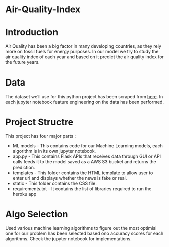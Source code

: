 # Air-Quality-Index

# Introduction
Air Quality has been a big factor in many developing countries, as they rely more on fossil fuels for energy purposes. In our model we try to study the air quality index of each year and based on it predict the air quality index for the future years.

# Data
The dataset we’ll use for this python project has been scraped from [here](https://en.tutiempo.net/). In each jupyter notebook feature engineering on the data has been performed. 

# Project Structre
This project has four major parts :

* ML models - This contains code for our Machine Learning models, each algorithm is in its own jupyter notebook. 
* app.py - This contains Flask APIs that receives data through GUI or API calls feeds it to the model saved as a AWS S3 bucket and returns the prediction.
* templates - This folder contains the HTML template to allow user to enter url and displays whether the news is fake or real.
* static - This folder contains the CSS file.
* requirements.txt - It contains the list of libraries required to run the heroku app

# Algo Selection

Used various machine learning algorithms to figure out the most optimial one for our problem has been selected based ono accuracy scores for each algorithms. Check the jupyter notebook for implementations.
